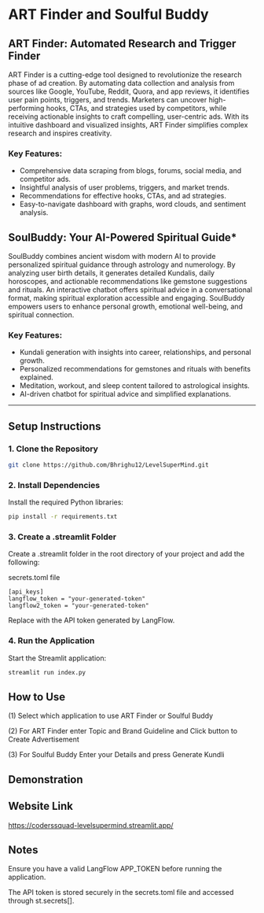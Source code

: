 # ART Finder and Soulful Buddy
## ART Finder: Automated Research and Trigger Finder  
ART Finder is a cutting-edge tool designed to revolutionize the research phase of ad creation. By automating data collection and analysis from sources like Google, YouTube, Reddit, Quora, and app reviews, it identifies user pain points, triggers, and trends. Marketers can uncover high-performing hooks, CTAs, and strategies used by competitors, while receiving actionable insights to craft compelling, user-centric ads. With its intuitive dashboard and visualized insights, ART Finder simplifies complex research and inspires creativity.  

### Key Features:  
- Comprehensive data scraping from blogs, forums, social media, and competitor ads.  
- Insightful analysis of user problems, triggers, and market trends.  
- Recommendations for effective hooks, CTAs, and ad strategies.  
- Easy-to-navigate dashboard with graphs, word clouds, and sentiment analysis.  

## SoulBuddy: Your AI-Powered Spiritual Guide*  
SoulBuddy combines ancient wisdom with modern AI to provide personalized spiritual guidance through astrology and numerology. By analyzing user birth details, it generates detailed Kundalis, daily horoscopes, and actionable recommendations like gemstone suggestions and rituals. An interactive chatbot offers spiritual advice in a conversational format, making spiritual exploration accessible and engaging. SoulBuddy empowers users to enhance personal growth, emotional well-being, and spiritual connection.  

### Key Features:
- Kundali generation with insights into career, relationships, and personal growth.  
- Personalized recommendations for gemstones and rituals with benefits explained.  
- Meditation, workout, and sleep content tailored to astrological insights.  
- AI-driven chatbot for spiritual advice and simplified explanations.  



---

## Setup Instructions

### 1. Clone the Repository
```bash
git clone https://github.com/Bhrighu12/LevelSuperMind.git
```
### 2. Install Dependencies
Install the required Python libraries:

```bash
pip install -r requirements.txt
```
### 3. Create a .streamlit Folder
Create a .streamlit folder in the root directory of your project and add the following:

secrets.toml file
```
[api_keys]
langflow_token = "your-generated-token"
langflow2_token = "your-generated-token"
```
Replace <your-generated-token> with the API token generated by LangFlow.

### 4. Run the Application
Start the Streamlit application:

```bash
streamlit run index.py
```

## How to Use
(1) Select which application to use ART Finder or Soulful Buddy

(2) For ART Finder enter Topic and Brand Guideline and Click button to Create Advertisement

(3) For Soulful Buddy Enter your Details and press Generate Kundli


## Demonstration

## Website Link
https://coderssquad-levelsupermind.streamlit.app/


## Notes
Ensure you have a valid LangFlow APP_TOKEN before running the application.

The API token is stored securely in the secrets.toml file and accessed through st.secrets[].
